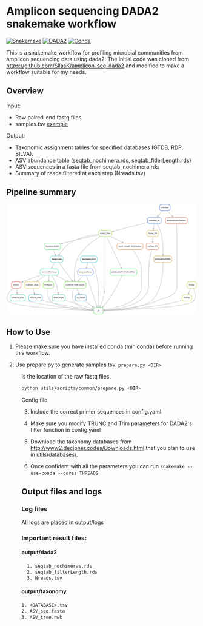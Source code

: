 
# Amplicon sequencing DADA2 snakemake workflow

[![Snakemake](https://img.shields.io/badge/snakemake-v6.13.1-blue)](https://snakemake.bitbucket.io)
[![DADA2](https://img.shields.io/badge/DADA2-v1.14-orange)](https://benjjneb.github.io/dada2/index.html)
[![Conda](https://img.shields.io/badge/conda-v4.11.0-lightgrey)](https://docs.conda.io/en/latest/)


This is a snakemake workflow for profiling microbial communities from amplicon sequencing
data using dada2. The initial code was cloned from https://github.com/SilasK/amplicon-seq-dada2 
and modified to make a workflow suitable for my needs.

## Overview

Input: 
* Raw paired-end fastq files
* samples.tsv [example](samples.tsv)

Output:

* Taxonomic assignment tables for specified databases (GTDB, RDP, SILVA).
* ASV abundance table (seqtab_nochimera.rds, seqtab_fitlerLength.rds)
* ASV sequences in a fasta file from seqtab_nochimera.rds
* Summary of reads filtered at each step (Nreads.tsv)


## Pipeline summary

<img src="rulegraph.png" width="600">


## How to Use

1. Please make sure you have installed conda (miniconda) before running this workflow.


2. Use prepare.py to generate samples.tsv. 
 ``` prepare.py <DIR> ```
<DIR> is the location of the raw fastq files.

```bash
python utils/scripts/common/prepare.py <DIR>
```

Config file

3. Include the correct primer sequences in config.yaml 

4. Make sure you modify TRUNC and Trim parameters for DADA2's filter function in config.yaml

5. Download the taxonomy databases from http://www2.decipher.codes/Downloads.html  that you plan to use in utils/databases/.

6. Once confident with all the parameters you can run
 ``` snakemake --use-conda --cores THREADS ```



## Output files and logs

### Log files
All logs are placed in output/logs

### Important result files:
#### output/dada2
      1. seqtab_nochimeras.rds
      2. seqtab_filterLength.rds
      3. Nreads.tsv
#### output/taxonomy
    1. <DATABASE>.tsv
    2. ASV_seq.fasta
    3. ASV_tree.nwk
